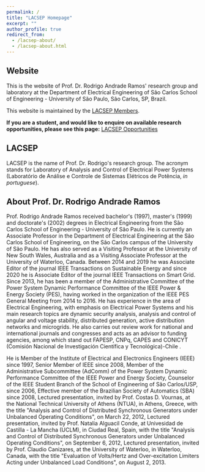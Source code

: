 ```yaml
---
permalink: /
title: "LACSEP Homepage"
excerpt: ""
author_profile: true
redirect_from: 
  - /lacsep-about/
  - /lacsep-about.html
---
```


## Website
This is the website of Prof. Dr. Rodrigo Andrade Ramos' research group and laboratory at the Department of Electrical Engineering of São Carlos School of Engineering - University of São Paulo, São Carlos, SP, Brazil.

This website is maintained by the [LACSEP Members](https://lacsep.github.io/lacsep-members/).

**If you are a student, and would like to enquire on available research opportunities, please see this page:** [LACSEP Opportunities](https://lacsep.github.io/lacsep-opportunities/)

## LACSEP
LACSEP is the name of Prof. Dr. Rodrigo's research group. The acronym stands for Laboratory of Analysis and Control of Electrical Power Systems (Laboratório de Análise e Controle de Sistemas Elétricos de Potência, *in portuguese*). 

## About Prof. Dr. Rodrigo Andrade Ramos
Prof. Rodrigo Andrade Ramos received bachelor's (1997), master's (1999) and doctorate's (2002) degrees in Electrical Engineering from the São Carlos School of Engineering - University of São Paulo. He is currently an Associate Professor in the Department of Electrical Engineering at the São Carlos School of Engineering, on the São Carlos campus of the University of São Paulo. He has also served as a Visiting Professor at the University of New South Wales, Australia and as a Visiting Associate Professor at the University of Waterloo, Canada. Between 2014 and 2019 he was Associate Editor of the journal IEEE Transactions on Sustainable Energy and since 2020 he is Associate Editor of the journal IEEE Transactions on Smart Grid. Since 2013, he has been a member of the Administrative Committee of the Power System Dynamic Performance Committee of the IEEE Power & Energy Society (PES), having worked in the organization of the IEEE PES General Meeting from 2014 to 2016. He has experience in the area of Electrical Engineering, with emphasis on Electrical Power Systems and his main research topics are dynamic security analysis, analysis and control of angular and voltage stability, distributed generation, active distribution networks and microgrids. He also carries out review work for national and international journals and congresses and acts as an advisor to funding agencies, among which stand out FAPESP, CNPq, CAPES and CONICYT (Comisión Nacional de Investigación Científica y Tecnológica)-Chile .

He is Member of the Institute of Electrical and Electronics Engineers (IEEE) since 1997, Senior Member of IEEE since 2008, Member of the Administrative Subcommittee (AdComm) of the Power System Dynamic Performance Committee of the IEEE Power and Energy Society, Counselor of the IEEE Student Branch of the School of Engineering of São Carlos/USP, since 2006, Effective member of the Brazilian Society of Automatics (SBA) since 2008, Lectured presentation, invited by Prof. Costas D. Vournas, at the National Technical University of Athens (NTUA), in Athens, Greece, with the title "Analysis and Control of Distributed Synchronous Generators under Unbalanced Operating Conditions", on March 22, 2012, Lectured presentation, invited by Prof. Natalia Alguacil Conde, at Univesidad de Castilla - La Mancha (UCLM), in Ciudad Real, Spain, with the title "Analysis and Control of Distributed Synchronous Generators under Unbalanced Operating Conditions", on September 6, 2012, Lectured presentation, invited by Prof. Claudio Canizares, at the University of Waterloo, in Waterloo, Canada, with the title "Evaluation of Volts/Hertz and Over-excitation Limiters Acting under Unbalanced Load Conditions", on August 2, 2013.